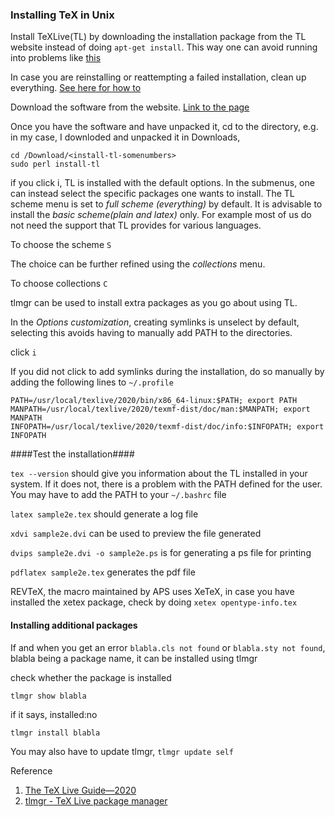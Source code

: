 ### Installing TeX in Unix
Install TeXLive(TL) by downloading the installation package from the TL website instead of doing `apt-get install`. This way one can avoid running into problems like [this](https://github.com/termux/termux-packages/issues/5167)


In case you are reinstalling or reattempting a failed installation, clean up everything. [See here for how to](https://tex.stackexchange.com/a/95502)


Download the software from the website. [Link to the page](https://www.tug.org/texlive/acquire-netinstall.html)


Once you have the software and have unpacked it, cd to the directory, e.g. in my case, I downloded and unpacked it in Downloads, 


```
cd /Download/<install-tl-somenumbers>
sudo perl install-tl
```

if you click i, TL is installed with the default options. In the submenus, one can instead select the specific packages one wants to install. The TL scheme menu is set to *full scheme (everything)* by default. It is advisable to install the *basic scheme(plain and latex)* only. For example most of us do not need the support that TL provides for various languages.

To choose the scheme `S`

The choice can be further refined using the *collections* menu. 

To choose collections `C`

tlmgr can be used to install extra packages as you go about using TL.


In the *Options customization*, creating symlinks is unselect by default, selecting this avoids having to manually add PATH to the directories.


click `i`


If you did not click to add symlinks during the installation, do so manually by adding the following lines to `~/.profile`


```
PATH=/usr/local/texlive/2020/bin/x86_64-linux:$PATH; export PATH
MANPATH=/usr/local/texlive/2020/texmf-dist/doc/man:$MANPATH; export MANPATH
INFOPATH=/usr/local/texlive/2020/texmf-dist/doc/info:$INFOPATH; export INFOPATH
```

####Test the installation####


`tex --version` should give you information about the TL installed in your system. If it does not, there is a problem with the PATH defined for the user. You may have to add the PATH to your `~/.bashrc` file


`latex sample2e.tex` should generate a log file

`xdvi sample2e.dvi` can be used to preview the file generated

`dvips sample2e.dvi -o sample2e.ps` is for generating a ps file for printing

`pdflatex sample2e.tex` generates the pdf file


REVTeX, the macro maintained by APS uses XeTeX, in case you have installed the xetex package, check by doing
`xetex opentype-info.tex`


#### Installing additional packages ####
If and when you get an error `blabla.cls not found` or `blabla.sty not found`, blabla being a package name, it can be installed using tlmgr


check whether the package is installed

`tlmgr show blabla`

if it says, installed:no

`tlmgr install blabla`

You may also have to update tlmgr, `tlmgr update self`


Reference
1. [The TeX Live Guide—2020](https://www.tug.org/texlive/doc/texlive-en/texlive-en.html#x1-380003.5)
2. [tlmgr - TeX Live package manager](https://tug.org/texlive/tlmgr.html)
